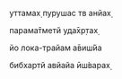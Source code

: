 уттамах̣ пурушас тв анйах̣

парама̄тметй уда̄хр̣тах̣

йо лока-трайам а̄виш́йа

бибхартй авйайа ӣш́варах̣